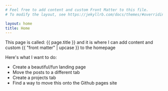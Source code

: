 ```yaml
---
# Feel free to add content and custom Front Matter to this file.
# To modify the layout, see https://jekyllrb.com/docs/themes/#overriding-theme-defaults

layout: home
title: Home
---
```


This page is called: {{ page.title }} and it is where I can add content and custom {{ "front matter" | upcase }} to the homepage

Here's what I want to do:
- Create a beautiful/fun landing page
- Move the posts to a different tab
- Create a projects tab
- Find a way to move this onto the Github pages site
 

